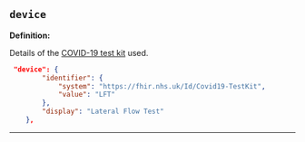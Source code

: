 ## `device`

<b>Definition:</b><br>

Details of the [COVID-19 test kit](https://simplifier.net/resolve?target=simplifier&amp;scope=uk.nhsdigital.r4&amp;canonical=https://fhir.nhs.uk/Id/Covid19-TestKit) used. 

```json
 "device": {
        "identifier": {
            "system": "https://fhir.nhs.uk/Id/Covid19-TestKit",
            "value": "LFT"
        },
        "display": "Lateral Flow Test"
    },
```

---